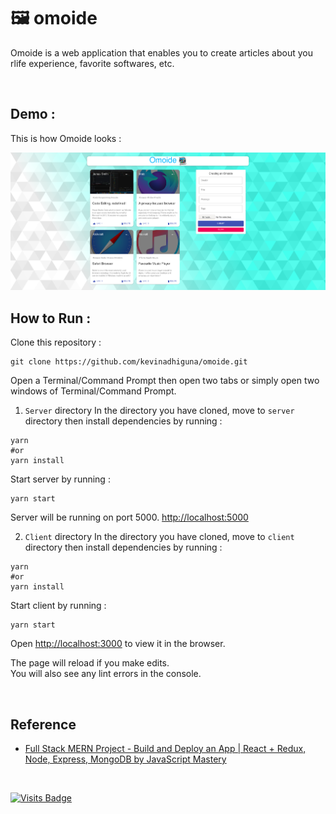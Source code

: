# 🖼️ omoide

Omoide is a web application that enables you to create articles about you rlife experience, favorite softwares, etc.

<br />

## Demo :

This is how Omoide looks :<br>

<img src="https://raw.githubusercontent.com/kevinadhiguna/omoide/master/demo/app-only.png" />

<br />

## How to Run :

Clone this repository :
```
git clone https://github.com/kevinadhiguna/omoide.git
```

Open a Terminal/Command Prompt then open two tabs or simply open two windows of Terminal/Command Prompt.

1) `Server` directory
In the directory you have cloned, move to `server` directory then install dependencies by running :

```
yarn
#or
yarn install
```

Start server by running :
```
yarn start
```

Server will be running on port 5000. [http://localhost:5000](http://localhost:5000)

2) `Client` directory
In the directory you have cloned, move to `client` directory then install dependencies by running :

```
yarn
#or
yarn install
```

Start client by running :

```
yarn start
```

Open [http://localhost:3000](http://localhost:3000) to view it in the browser.

The page will reload if you make edits.\
You will also see any lint errors in the console.

<br />

## Reference

- [Full Stack MERN Project - Build and Deploy an App | React + Redux, Node, Express, MongoDB by JavaScript Mastery](https://www.youtube.com/watch?v=ngc9gnGgUdA&list=PL6QREj8te1P7VSwhrMf3D3Xt4V6_SRkhu)

<br />

[![Visits Badge](https://badges.pufler.dev/visits/kevinadhiguna/omoide)](https://github.com/kevinadhiguna)
